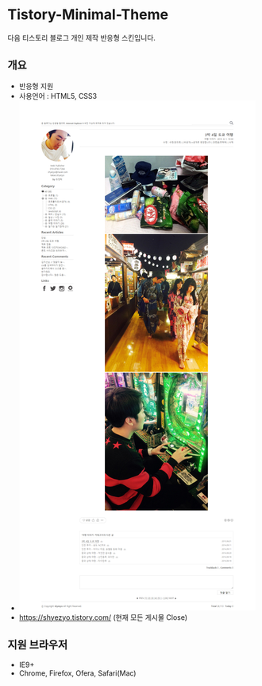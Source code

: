 # Tistory-Minimal-Theme

다음 티스토리 블로그 개인 제작 반응형 스킨입니다.

## 개요
- 반응형 지원  
- 사용언어 : HTML5, CSS3  
- ![desktop](./tistory01.jpg)  
- <a href="https://shyezyo.tistory.com/" target="_blank">https://shyezyo.tistory.com/</a> (현재 모든 게시물 Close)

## 지원 브라우저
- IE9+  
- Chrome, Firefox, Ofera, Safari(Mac)
